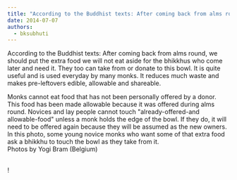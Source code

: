 ```yaml
---
title: "According to the Buddhist texts: After coming back from alms round, we should put the extra food we ..."
date: 2014-07-07
authors: 
  - bksubhuti
---
```


According to the Buddhist texts: After coming back from alms round, we should put the extra food we will not eat aside for the bhikkhus who come later and need it. They too can take from or donate to this bowl. It is quite useful and is used everyday by many monks. It reduces much waste and makes pre-leftovers edible, allowable and shareable.  
  
Monks cannot eat food that has not been personally offered by a donor. This food has been made allowable because it was offered during alms round. Novices and lay people cannot touch "already-offered-and allowable-food" unless a monk holds the edge of the bowl. If they do, it will need to be offered again because they will be assumed as the new owners. In this photo, some young novice monks who want some of that extra food ask a bhikkhu to touch the bowl as they take from it.  
Photos by Yogi Bram (Belgium)  
﻿

!

